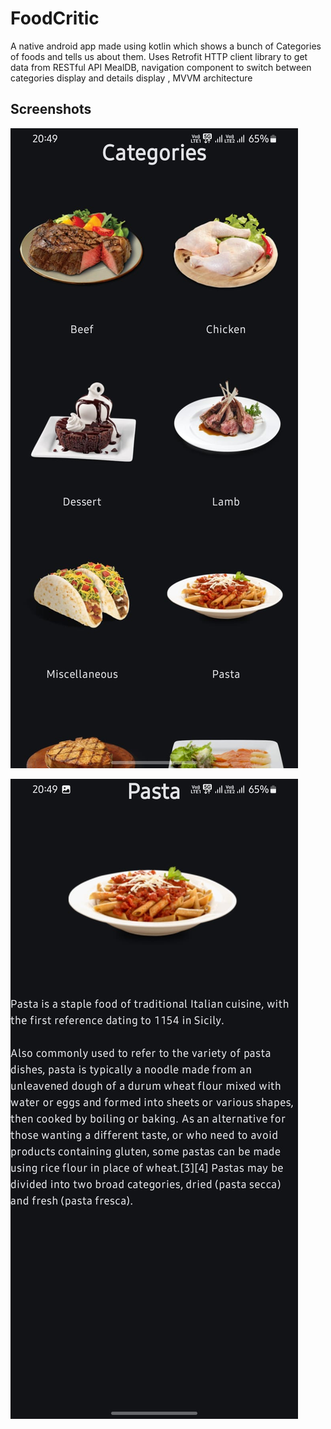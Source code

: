 
# FoodCritic

A native android app made using kotlin which shows a bunch of Categories of foods and tells us about them. Uses Retrofit HTTP client library to get data from RESTful API MealDB, navigation component to switch between categories display and details display , MVVM architecture


## Screenshots

![Application Screenshots](https://github.com/ShankhanilSaha/FoodCritic/blob/master/Screen.jpeg) 

![Application Screenshots](https://github.com/ShankhanilSaha/FoodCritic/blob/master/DetailsScreen.jpeg) 





